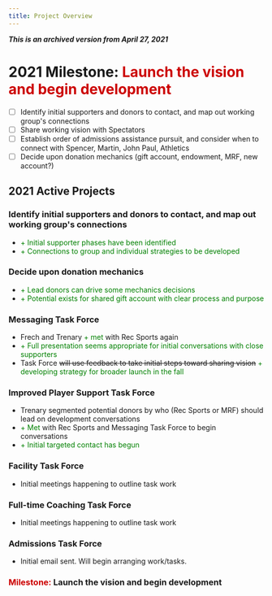 ```yaml
---
title: Project Overview
---
```

***This is an archived version from April 27, 2021***

# 2021 Milestone: <span style='color:#cc0000'>Launch the vision and begin development</span>
- [ ] Identify initial supporters and donors to contact, and map out working group's connections
- [ ] Share working vision with Spectators
- [ ] Establish order of admissions assistance pursuit, and consider when to connect with Spencer, Martin, John Paul, Athletics
- [ ] Decide upon donation mechanics (gift account, endowment, MRF, new account?)

## 2021 Active Projects
### Identify initial supporters and donors to contact, and map out working group's connections
- <span style='color:green'>+ Initial supporter phases have been identified</span>
- <span style='color:green'>+ Connections to group and individual strategies to be developed</span>

### Decide upon donation mechanics
- <span style='color:green'>+ Lead donors can drive some mechanics decisions</span>
- <span style='color:green'>+ Potential exists for shared gift account with clear process and purpose</span>

### Messaging Task Force
- Frech and Trenary <span style='color:green'>+ met</span> with Rec Sports again
- <span style='color:green'>+ Full presentation seems appropriate for initial conversations with close supporters</span>
- Task Force ~~will use feedback to take initial steps toward sharing vision~~ <span style='color:green'>+ developing strategy for broader launch in the fall</span>

### Improved Player Support Task Force
- Trenary segmented potential donors by who (Rec Sports or MRF) should lead on development conversations
- <span style='color:green'>+ Met</span> with Rec Sports and Messaging Task Force to begin conversations
- <span style='color:green'>+ Initial targeted contact has begun</span>

### Facility Task Force
- Initial meetings happening to outline task work

### Full-time Coaching Task Force
- Initial meetings happening to outline task work

### Admissions Task Force
- Initial email sent. Will begin arranging work/tasks.

### <span style='color:#cc0000'>Milestone:</span> **Launch the vision and begin development**
